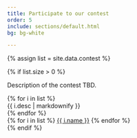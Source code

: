 ```yaml
---
title: Participate to our contest
order: 5
include: sections/default.html
bg: bg-white

---
```


{% assign list = site.data.contest %}

{% if list.size > 0 %}

<div class="text-center">
    <p>
    Description of the contest TBD.
    </p>
    <a data-bs-toggle="collapse" href="#collapseExample" role="button" aria-expanded="false" aria-controls="collapseExample"><i class="bi bi-chevron-double-down"></i></a>
</div>

<div class="pt-3 row collapse" id="collapseExample">
    <div class="col-8">
        <div class="tab-content" id="nav-tabContent2">
            {% for i in list %}
            <div class="tab-pane fade show {% if forloop.index==1 %}active{% endif %}" id="{{ i.name | slugify }}" role="tabpanel" aria-labelledby="{{ i.name | slugify }}-list">
            <!-- <img src="{{ i.image }}" width="128px" class="rounded float-end"> -->
            {{ i.desc | markdownify }}
            </div>
            {% endfor %}
        </div>
    </div>
    <div class="col-4">
        <div class="list-group" id="list-tab" role="tablist">
            {% for i in list %}
            <a class="list-group-item list-group-item-action {% if forloop.index==1 %}active{% endif %}" id="{{ i.name | slugify }}-list" data-bs-toggle="list" href="#{{ i.name | slugify }}" role="tab" aria-controls="home">{{ i.name }}</a>
            {% endfor %}
        </div>
    </div>
</div>
{% endif %}

